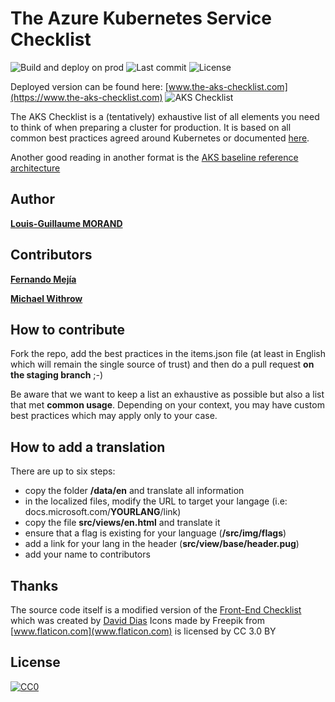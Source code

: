 # The Azure Kubernetes Service Checklist

![Build and deploy on prod](https://github.com/lgmorand/aks-checklist/workflows/Build%20and%20deploy%20on%20prod/badge.svg) ![Last commit](https://img.shields.io/github/last-commit/lgmorand/aks-checklist.svg) ![License](https://img.shields.io/github/license/lgmorand/aks-checklist.svg)

Deployed version can be found here: [www.the-aks-checklist.com](https://www.the-aks-checklist.com)
![AKS Checklist](https://raw.githubusercontent.com/lgmorand/aks-checklist/master/src/img/social/facebook-banner.jpg)

The AKS Checklist is a (tentatively) exhaustive list of all elements you need to think of when preparing a cluster for production. It is based on all common best practices agreed around Kubernetes or documented [here](https://docs.microsoft.com/en-us/azure/aks/best-practices).

Another good reading in another format is the [AKS baseline reference architecture](https://github.com/mspnp/aks-secure-baseline) 

## Author

**[Louis-Guillaume MORAND](https://github.com/lgmorand)**

## Contributors

**[Fernando Mejía](https://github.com/feranto)**

**[Michael Withrow](https://github.com/miwithro)**

## How to contribute

Fork the repo, add the best practices in the items.json file (at least in English which will remain the single source of trust) and then do a pull request **on the staging branch** ;-)

Be aware that we want to keep a list an exhaustive as possible but also a list that met **common usage**. Depending on your context, you may have custom best practices which may apply only to your case.

## How to add a translation

There are up to six steps:

- copy the folder **/data/en** and translate all information
- in the localized files, modify the URL to target your langage (i.e: docs.microsoft.com/**YOURLANG**/link)
- copy the file **src/views/en.html** and translate it
- ensure that a flag is existing for your language (**/src/img/flags**)
- add a link for your lang in the header (**src/view/base/header.pug**)
- add your name to contributors

## Thanks

The source code itself is a modified version of the [Front-End Checklist](https://github.com/thedaviddias/Front-End-Checklist) which was created by [David Dias](https://github.com/thedaviddias)
Icons made by Freepik from [www.flaticon.com](www.flaticon.com) is licensed by CC 3.0 BY

## License

[![CC0](https://i.creativecommons.org/p/zero/1.0/88x31.png)](https://creativecommons.org/publicdomain/zero/1.0/)
